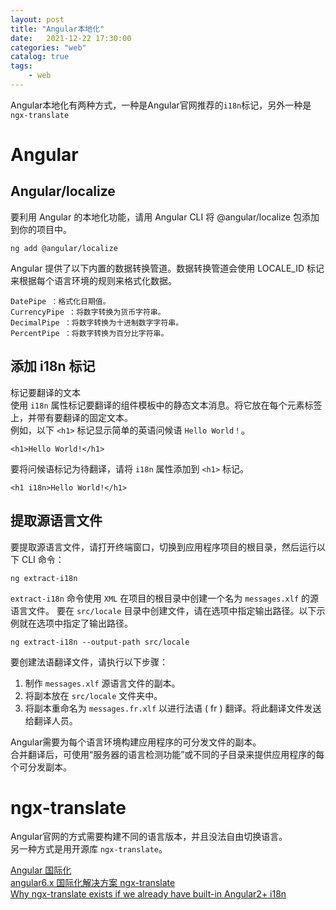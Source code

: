 ```yaml
---                
layout: post            
title: "Angular本地化"                
date:   2021-12-22 17:30:00                 
categories: "web"                
catalog: true                
tags:                 
    - web                
---      
```


Angular本地化有两种方式，一种是Angular官网推荐的`i18n`标记，另外一种是`ngx-translate`

# Angular
## Angular/localize
要利用 Angular 的本地化功能，请用 Angular CLI 将 @angular/localize 包添加到你的项目中。  

    ng add @angular/localize

Angular 提供了以下内置的数据转换管道。数据转换管道会使用 LOCALE_ID 标记来根据每个语言环境的规则来格式化数据。  

    DatePipe ：格式化日期值。
    CurrencyPipe ：将数字转换为货币字符串。
    DecimalPipe ：将数字转换为十进制数字字符串。
    PercentPipe ：将数字转换为百分比字符串。

## 添加 i18n 标记
标记要翻译的文本  
使用 `i18n` 属性标记要翻译的组件模板中的静态文本消息。将它放在每个元素标签上，并带有要翻译的固定文本。  
例如，以下 `<h1>` 标记显示简单的英语问候语 `Hello World！`。  

    <h1>Hello World!</h1>

要将问候语标记为待翻译，请将 `i18n` 属性添加到 `<h1>` 标记。  

    <h1 i18n>Hello World!</h1>

## 提取源语言文件
要提取源语言文件，请打开终端窗口，切换到应用程序项目的根目录，然后运行以下 CLI 命令：  

    ng extract-i18n

`extract-i18n` 命令使用 `XML` 在项目的根目录中创建一个名为 `messages.xlf` 的源语言文件。
要在 `src/locale` 目录中创建文件，请在选项中指定输出路径。以下示例就在选项中指定了输出路径。  

    ng extract-i18n --output-path src/locale

要创建法语翻译文件，请执行以下步骤：  
1. 制作 `messages.xlf` 源语言文件的副本。  
2. 将副本放在 `src/locale` 文件夹中。  
3. 将副本重命名为 `messages.fr.xlf` 以进行法语 ( fr ) 翻译。将此翻译文件发送给翻译人员。  

Angular需要为每个语言环境构建应用程序的可分发文件的副本。  
合并翻译后，可使用“服务器的语言检测功能”或不同的子目录来提供应用程序的每个可分发副本。  

# ngx-translate
Angular官网的方式需要构建不同的语言版本，并且没法自由切换语言。  
另一种方式是用开源库 `ngx-translate`。  



[Angular 国际化](https://angular.cn/guide/i18n-overview)  
[angular6.x 国际化解决方案 ngx-translate](https://www.jianshu.com/p/9c3834b9feed)  
[Why ngx-translate exists if we already have built-in Angular2+ i18n](https://github.com/ngx-translate/core/issues/495)
